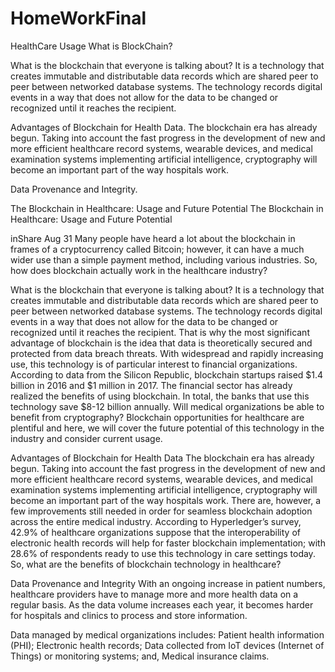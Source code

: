 # HomeWorkFinal
HealthCare Usage
What is BlockChain?

What is the blockchain that everyone is talking about? It is a technology that creates immutable and distributable data records which are shared peer to peer between networked database systems. The technology records digital events in a way that does not allow for the data to be changed or recognized until it reaches the recipient.


Advantages of Blockchain for Health Data.
The blockchain era has already begun. Taking into account the fast progress in the development of new and more efficient healthcare record systems, wearable devices, and medical examination systems implementing artificial intelligence, cryptography will become an important part of the way hospitals work. 

Data Provenance and Integrity.

The Blockchain in Healthcare: Usage and Future Potential
The Blockchain in Healthcare: Usage and Future Potential

inShare
Aug 31
Many people have heard a lot about the blockchain in frames of a cryptocurrency called Bitcoin; however, it can have a much wider use than a simple payment method, including various industries. So, how does blockchain actually work in the healthcare industry?

 

What is the blockchain that everyone is talking about? It is a technology that creates immutable and distributable data records which are shared peer to peer between networked database systems. The technology records digital events in a way that does not allow for the data to be changed or recognized until it reaches the recipient. That is why the most significant advantage of blockchain is the idea that data is theoretically secured and protected from data breach threats. With widespread and rapidly increasing use, this technology is of particular interest to financial organizations. According to data from the Silicon Republic, blockchain startups raised $1.4 billion in 2016 and $1 million in 2017. The financial sector has already realized the benefits of using blockchain. In total, the banks that use this technology save $8-12 billion annually. Will medical organizations be able to benefit from cryptography? Blockchain opportunities for healthcare are plentiful and here, we will cover the future potential of this technology in the industry and consider current usage. 

Advantages of Blockchain for Health Data
The blockchain era has already begun. Taking into account the fast progress in the development of new and more efficient healthcare record systems, wearable devices, and medical examination systems implementing artificial intelligence, cryptography will become an important part of the way hospitals work. There are, however, a few improvements still needed in order for seamless blockchain adoption across the entire medical industry. According to Hyperledger’s survey, 42.9% of healthcare organizations suppose that the interoperability of electronic health records will help for faster blockchain implementation; with 28.6% of respondents ready to use this technology in care settings today. So, what are the benefits of blockchain technology in healthcare?

 

Data Provenance and Integrity
With an ongoing increase in patient numbers, healthcare providers have to manage more and more health data on a regular basis. As the data volume increases each year, it becomes harder for hospitals and clinics to process and store information.


Data managed by medical organizations includes:
Patient health information (PHI);
Electronic health records;
Data collected from IoT devices (Internet of Things) or monitoring systems; and,
Medical insurance claims.
